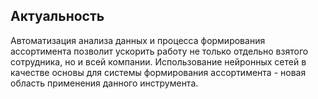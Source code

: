 ## Актуальность ##

Автоматизация анализа данных и процесса формирования ассортимента позволит ускорить работу не только отдельно взятого сотрудника, но и всей компании. Использование нейронных сетей в качестве основы для системы формирования ассортимента - новая область применения данного инструмента. 